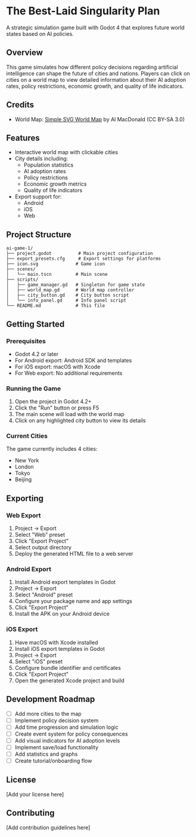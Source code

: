 # The Best-Laid Singularity Plan

A strategic simulation game built with Godot 4 that explores future world states based on AI policies.

## Overview

This game simulates how different policy decisions regarding artificial intelligence can shape the future of cities and nations. Players can click on cities on a world map to view detailed information about their AI adoption rates, policy restrictions, economic growth, and quality of life indicators.

## Credits

- World Map: [Simple SVG World Map](https://github.com/flekschas/simple-world-map) by Al MacDonald (CC BY-SA 3.0)

## Features

- Interactive world map with clickable cities
- City details including:
  - Population statistics
  - AI adoption rates
  - Policy restrictions
  - Economic growth metrics
  - Quality of life indicators
- Export support for:
  - Android
  - iOS
  - Web

## Project Structure

```
ai-game-1/
├── project.godot          # Main project configuration
├── export_presets.cfg     # Export settings for platforms
├── icon.svg              # Game icon
├── scenes/
│   └── main.tscn         # Main scene
├── scripts/
│   ├── game_manager.gd   # Singleton for game state
│   ├── world_map.gd      # World map controller
│   ├── city_button.gd    # City button script
│   └── info_panel.gd     # Info panel script
└── README.md             # This file
```

## Getting Started

### Prerequisites

- Godot 4.2 or later
- For Android export: Android SDK and templates
- For iOS export: macOS with Xcode
- For Web export: No additional requirements

### Running the Game

1. Open the project in Godot 4.2+
2. Click the "Run" button or press F5
3. The main scene will load with the world map
4. Click on any highlighted city button to view its details

### Current Cities

The game currently includes 4 cities:
- New York
- London
- Tokyo
- Beijing

## Exporting

### Web Export

1. Project → Export
2. Select "Web" preset
3. Click "Export Project"
4. Select output directory
5. Deploy the generated HTML file to a web server

### Android Export

1. Install Android export templates in Godot
2. Project → Export
3. Select "Android" preset
4. Configure your package name and app settings
5. Click "Export Project"
6. Install the APK on your Android device

### iOS Export

1. Have macOS with Xcode installed
2. Install iOS export templates in Godot
3. Project → Export
4. Select "iOS" preset
5. Configure bundle identifier and certificates
6. Click "Export Project"
7. Open the generated Xcode project and build

## Development Roadmap

- [ ] Add more cities to the map
- [ ] Implement policy decision system
- [ ] Add time progression and simulation logic
- [ ] Create event system for policy consequences
- [ ] Add visual indicators for AI adoption levels
- [ ] Implement save/load functionality
- [ ] Add statistics and graphs
- [ ] Create tutorial/onboarding flow

## License

[Add your license here]

## Contributing

[Add contribution guidelines here]
